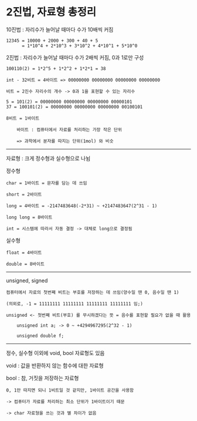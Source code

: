 # 2진법, 자료형 총정리

10진법 : 자리수가 늘어날 때마다 수가 10배씩 커짐

    12345 = 10000 + 2000 + 300 + 40 + 5
          = 1*10^4 + 2*10^3 + 3*10^2 + 4*10^1 + 5*10^0

2진법 : 자리수가 늘어날 때마다 수가 2배씩 커짐, 0과 1로만 구성

    100110(2) = 1*2^5 + 1*2^2 + 1*2*1 = 38

    int - 32비트 = 4바이트 => 00000000 00000000 00000000 00000000

    비트 = 2진수 자리수의 개수 -> 0과 1을 표현할 수 있는 자리수

    5 = 101(2) = 00000000 00000000 00000000 00000101
    37 = 100101(2) = 00000000 00000000 00000000 00100101

    8비트 = 1바이트

        바이트 : 컴퓨터에서 자료를 처리하는 가장 작은 단위

        => 과학에서 분자를 따지는 단위(1mol) 와 비슷

---

자료형 : 크게 정수형과 실수형으로 나뉨

정수형

    char = 1바이트 = 문자를 담는 데 쓰임

    short = 2바이트

    long = 4바이트 = -2147483648(-2*31) ~ +2147483647(2^31 - 1)

    long long = 8바이트

    int = 시스템에 따라서 자동 결정 -> 대체로 long으로 결정됨

실수형

    float = 4바이트

    double = 8바이트

---

unsigned, signed

    컴퓨터에서 자료의 첫번째 비트는 부호를 저장하는 데 쓰임(양수일 땐 0, 음수일 땐 1)

    (의외로, -1 = 11111111 11111111 11111111 11111111 임;)

    unsigned <- 첫번째 비트(부호) 를 무시하겠다는 뜻 = 음수를 표현할 필요가 없을 때 활용

        unsigned int a; -> 0 ~ +4294967295(2^32 - 1)

        unsigned double f;

---

정수, 실수형 이외에 void, bool 자료형도 있음

void : 값을 반환하지 않는 함수에 대한 자료형

bool : 참, 거짓을 저장하는 자료형

    0, 1만 따지면 되니 1비트일 것 같지만, 1바이트 공간을 사용함

    -> 컴퓨터가 자료를 처리하는 최소 단위가 1바이트이기 때문

    -> char 자료형을 쓰는 것과 별 차이가 없음
